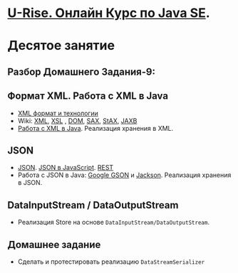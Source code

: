 # <a href="http://java.u-rise.com/">U-Rise. Онлайн Курс по Java SE</a>.
# Десятое занятие

## Разбор Домашнего Задания-9:

## Формат XML. Работа с XML в Java
- <a href="http://www.duct-tape-architect.ru/?p=315">XML формат и технологии</a>
- Wiki: <a href="https://ru.wikipedia.org/wiki/XML">XML</a>, <a href="https://ru.wikipedia.org/wiki/XSL">XSL</a> , <a href="https://ru.wikipedia.org/wiki/Document_Object_Model">DOM</a>, <a href="https://ru.wikipedia.org/wiki/SAX">SAX</a>, <a href="https://en.wikipedia.org/wiki/StAX">StAX</a>, <a href="https://ru.wikipedia.org/wiki/Java_Architecture_for_XML_Binding">JAXB</a>
- <a href="http://www.vogella.com/tutorials/JavaXML/article.html">Работа с XML в Java</a>. Реализация хранения в XML. 
 
## JSON
- <a href="https://ru.wikipedia.org/wiki/JSON">JSON</a>. <a href="https://learn.javascript.ru/json">JSON в JavaScript</a>. <a href="https://ru.wikipedia.org/wiki/REST">REST</a>
- Работа с JSON в Java: <a href="https://code.google.com/p/google-gson/">Google GSON</a> и <a href="https://github.com/FasterXML/jackson">Jackson</a>. Реализация хранения в JSON.

## DataInputStream / DataOutputStream
- Реализация Store на основе `DataInputStream/DataOutputStream`.

## Домашнее задание
- Сделать и протестировать реализацию `DataStreamSerializer`